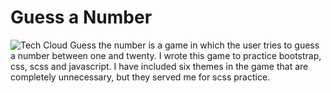# Guess a Number

![Tech Cloud](assest/readme_files/img/mockup/mockup_all_devices.png)
Guess the number is a game in which the user tries to guess a number between one and twenty.
I wrote this game to practice bootstrap, css, scss and javascript.
I have included six themes in the game that are completely unnecessary, but they served me for scss practice.

